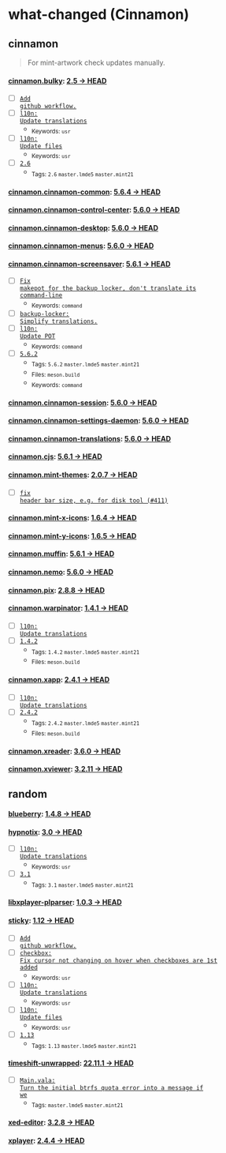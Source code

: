 # what-changed (Cinnamon)
## cinnamon
> For mint-artwork check updates manually.

#### [cinnamon.bulky](https://github.com/linuxmint/bulky): [2.5 → HEAD](https://github.com/linuxmint/bulky/compare/2.5...HEAD)

- [ ] [<code>Add github workflow.</code>](https://github.com/linuxmint/bulky/commit/0d02e3aaea649355d84095b81e0a00226367e1a0)
- [ ] [<code>l10n: Update translations</code>](https://github.com/linuxmint/bulky/commit/e918497ef69a17edead9c6a73b9710c0a0894237)
  - <sub>Keywords: <code>usr</code></sub>
- [ ] [<code>l10n: Update files</code>](https://github.com/linuxmint/bulky/commit/2a70208d444246b9187c59ddd5ea34bdc3266626)
  - <sub>Keywords: <code>usr</code></sub>
- [ ] [<code>2.6</code>](https://github.com/linuxmint/bulky/commit/d1761cee33c7c46231896bf33799a42d1440affd)
  - <sub>Tags: <code>2.6</code> <code>master.lmde5</code> <code>master.mint21</code></sub>

#### [cinnamon.cinnamon-common](https://github.com/linuxmint/cinnamon): [5.6.4 → HEAD](https://github.com/linuxmint/cinnamon/compare/5.6.4...HEAD)


#### [cinnamon.cinnamon-control-center](https://github.com/linuxmint/cinnamon-control-center): [5.6.0 → HEAD](https://github.com/linuxmint/cinnamon-control-center/compare/5.6.0...HEAD)


#### [cinnamon.cinnamon-desktop](https://github.com/linuxmint/cinnamon-desktop): [5.6.0 → HEAD](https://github.com/linuxmint/cinnamon-desktop/compare/5.6.0...HEAD)


#### [cinnamon.cinnamon-menus](https://github.com/linuxmint/cinnamon-menus): [5.6.0 → HEAD](https://github.com/linuxmint/cinnamon-menus/compare/5.6.0...HEAD)


#### [cinnamon.cinnamon-screensaver](https://github.com/linuxmint/cinnamon-screensaver): [5.6.1 → HEAD](https://github.com/linuxmint/cinnamon-screensaver/compare/5.6.1...HEAD)

- [ ] [<code>Fix makepot for the backup locker, don't translate its command-line</code>](https://github.com/linuxmint/cinnamon-screensaver/commit/dc4e45436649f721bf8d3cf10becd59789503293)
  - <sub>Keywords: <code>command</code></sub>
- [ ] [<code>backup-locker: Simplify translations.</code>](https://github.com/linuxmint/cinnamon-screensaver/commit/061541b1d46bc49adf8af5e0004218b7a1467a05)
- [ ] [<code>l10n: Update POT</code>](https://github.com/linuxmint/cinnamon-screensaver/commit/58aab4b0aecd25e658cbd32d59067b10733e50db)
  - <sub>Keywords: <code>command</code></sub>
- [ ] [<code>5.6.2</code>](https://github.com/linuxmint/cinnamon-screensaver/commit/aea7e313921c44a178da21442032c5370f7d5509)
  - <sub>Tags: <code>5.6.2</code> <code>master.lmde5</code> <code>master.mint21</code></sub>
  - <sub>Files: <code>meson.build</code></sub>
  - <sub>Keywords: <code>command</code></sub>

#### [cinnamon.cinnamon-session](https://github.com/linuxmint/cinnamon-session): [5.6.0 → HEAD](https://github.com/linuxmint/cinnamon-session/compare/5.6.0...HEAD)


#### [cinnamon.cinnamon-settings-daemon](https://github.com/linuxmint/cinnamon-settings-daemon): [5.6.0 → HEAD](https://github.com/linuxmint/cinnamon-settings-daemon/compare/5.6.0...HEAD)


#### [cinnamon.cinnamon-translations](https://github.com/linuxmint/cinnamon-translations): [5.6.0 → HEAD](https://github.com/linuxmint/cinnamon-translations/compare/5.6.0...HEAD)


#### [cinnamon.cjs](https://github.com/linuxmint/cjs): [5.6.1 → HEAD](https://github.com/linuxmint/cjs/compare/5.6.1...HEAD)


#### [cinnamon.mint-themes](https://github.com/linuxmint/mint-themes): [2.0.7 → HEAD](https://github.com/linuxmint/mint-themes/compare/2.0.7...HEAD)

- [ ] [<code>fix header bar size, e.g. for disk tool (#411)</code>](https://github.com/linuxmint/mint-themes/commit/3a5312196d6cbd0b56ca37c65668e177cc718886)

#### [cinnamon.mint-x-icons](https://github.com/linuxmint/mint-x-icons): [1.6.4 → HEAD](https://github.com/linuxmint/mint-x-icons/compare/1.6.4...HEAD)


#### [cinnamon.mint-y-icons](https://github.com/linuxmint/mint-y-icons): [1.6.5 → HEAD](https://github.com/linuxmint/mint-y-icons/compare/1.6.5...HEAD)


#### [cinnamon.muffin](https://github.com/linuxmint/muffin): [5.6.1 → HEAD](https://github.com/linuxmint/muffin/compare/5.6.1...HEAD)


#### [cinnamon.nemo](https://github.com/linuxmint/nemo): [5.6.0 → HEAD](https://github.com/linuxmint/nemo/compare/5.6.0...HEAD)


#### [cinnamon.pix](https://github.com/linuxmint/pix): [2.8.8 → HEAD](https://github.com/linuxmint/pix/compare/2.8.8...HEAD)


#### [cinnamon.warpinator](https://github.com/linuxmint/warpinator): [1.4.1 → HEAD](https://github.com/linuxmint/warpinator/compare/1.4.1...HEAD)

- [ ] [<code>l10n: Update translations</code>](https://github.com/linuxmint/warpinator/commit/0e310ba088495497abc9521dae3a220cb63496ab)
- [ ] [<code>1.4.2</code>](https://github.com/linuxmint/warpinator/commit/9f0fc3edf7d19826db3f2aaf1c4286578adcc48d)
  - <sub>Tags: <code>1.4.2</code> <code>master.lmde5</code> <code>master.mint21</code></sub>
  - <sub>Files: <code>meson.build</code></sub>

#### [cinnamon.xapp](https://github.com/linuxmint/xapp): [2.4.1 → HEAD](https://github.com/linuxmint/xapp/compare/2.4.1...HEAD)

- [ ] [<code>l10n: Update translations</code>](https://github.com/linuxmint/xapp/commit/beec7f951ed792c785171ee77d78be5a2ce519dd)
- [ ] [<code>2.4.2</code>](https://github.com/linuxmint/xapp/commit/b72958cf969f5a0134198d08b93868dff982d3d6)
  - <sub>Tags: <code>2.4.2</code> <code>master.lmde5</code> <code>master.mint21</code></sub>
  - <sub>Files: <code>meson.build</code></sub>

#### [cinnamon.xreader](https://github.com/linuxmint/xreader): [3.6.0 → HEAD](https://github.com/linuxmint/xreader/compare/3.6.0...HEAD)


#### [cinnamon.xviewer](https://github.com/linuxmint/xviewer): [3.2.11 → HEAD](https://github.com/linuxmint/xviewer/compare/3.2.11...HEAD)

## random

#### [blueberry](https://github.com/linuxmint/blueberry): [1.4.8 → HEAD](https://github.com/linuxmint/blueberry/compare/1.4.8...HEAD)


#### [hypnotix](https://github.com/linuxmint/hypnotix): [3.0 → HEAD](https://github.com/linuxmint/hypnotix/compare/3.0...HEAD)

- [ ] [<code>l10n: Update translations</code>](https://github.com/linuxmint/hypnotix/commit/c6a33d3ebdcea6dfbc31719d6e9feda8a6972174)
  - <sub>Keywords: <code>usr</code></sub>
- [ ] [<code>3.1</code>](https://github.com/linuxmint/hypnotix/commit/ab2ac46e50bdeb78acbdea285a57b54ab51275cd)
  - <sub>Tags: <code>3.1</code> <code>master.lmde5</code> <code>master.mint21</code></sub>

#### [libxplayer-plparser](https://github.com/linuxmint/xplayer-plparser): [1.0.3 → HEAD](https://github.com/linuxmint/xplayer-plparser/compare/1.0.3...HEAD)


#### [sticky](https://github.com/linuxmint/sticky): [1.12 → HEAD](https://github.com/linuxmint/sticky/compare/1.12...HEAD)

- [ ] [<code>Add github workflow.</code>](https://github.com/linuxmint/sticky/commit/a2dff0d469611c4d4a42c053c4d4927816ca87b6)
- [ ] [<code>checkbox: Fix cursor not changing on hover when checkboxes are 1st added</code>](https://github.com/linuxmint/sticky/commit/4a2705e23d55fada21233fa0a39539653de6dbdc)
  - <sub>Keywords: <code>usr</code></sub>
- [ ] [<code>l10n: Update translations</code>](https://github.com/linuxmint/sticky/commit/cbc988ba56cf8d57d2a5a03abc9d24580147205a)
  - <sub>Keywords: <code>usr</code></sub>
- [ ] [<code>l10n: Update files</code>](https://github.com/linuxmint/sticky/commit/c7dec83f4ad11b4cc790616f0be8738d918aed8c)
  - <sub>Keywords: <code>usr</code></sub>
- [ ] [<code>1.13</code>](https://github.com/linuxmint/sticky/commit/2090e838bb30c0f97a6092638968e06309c8d825)
  - <sub>Tags: <code>1.13</code> <code>master.lmde5</code> <code>master.mint21</code></sub>

#### [timeshift-unwrapped](https://github.com/linuxmint/timeshift): [22.11.1 → HEAD](https://github.com/linuxmint/timeshift/compare/22.11.1...HEAD)

- [ ] [<code>Main.vala: Turn the initial btrfs quota error into a message if we</code>](https://github.com/linuxmint/timeshift/commit/02240c189895a93aa8b3f1ed473968cf74040564)
  - <sub>Tags: <code>master.lmde5</code> <code>master.mint21</code></sub>

#### [xed-editor](https://github.com/linuxmint/xed): [3.2.8 → HEAD](https://github.com/linuxmint/xed/compare/3.2.8...HEAD)


#### [xplayer](https://github.com/linuxmint/xplayer): [2.4.4 → HEAD](https://github.com/linuxmint/xplayer/compare/2.4.4...HEAD)

